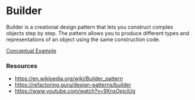 # Builder

Builder is a creational design pattern that lets you construct complex objects step by step. The pattern allows you to produce different types and representations of an object using the same construction code.

[Conceptual Example](examples/conceptual.ts)

### Resources

- https://en.wikipedia.org/wiki/Builder_pattern
- https://refactoring.guru/design-patterns/builder
- https://www.youtube.com/watch?v=9XnsOpjclUg
